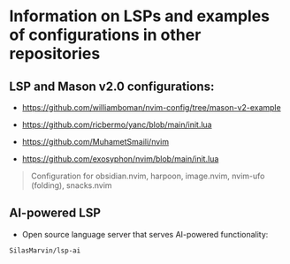 # Information on LSPs and examples of configurations in other repositories
## LSP and Mason v2.0 configurations: 
- https://github.com/williamboman/nvim-config/tree/mason-v2-example
- https://github.com/ricbermo/yanc/blob/main/init.lua
- https://github.com/MuhametSmaili/nvim

- https://github.com/exosyphon/nvim/blob/main/init.lua
> Configuration for obsidian.nvim, harpoon, image.nvim, nvim-ufo (folding), snacks.nvim

## AI-powered LSP
- Open source language server that serves AI-powered functionality:
```
SilasMarvin/lsp-ai
```
